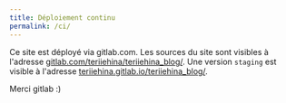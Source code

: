 ```yaml
---
title: Déploiement continu
permalink: /ci/
---
```



Ce site est déployé via gitlab.com. Les sources du site sont visibles à l'adresse [gitlab.com/teriiehina/teriiehina_blog/](https://gitlab.com/teriiehina/teriiehina_blog/). Une version `staging` est visible à l'adresse [teriiehina.gitlab.io/teriiehina_blog/](http://teriiehina.gitlab.io/teriiehina_blog/).

Merci gitlab :)